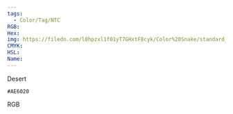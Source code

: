 ```yaml
---
tags:
  - Color/Tag/NTC
RGB:
Hex:
img: https://filedn.com/l0hpzxl1f01yT7GHxtF8cyk/Color%20Snake/standard_csv_to_svg/%23/AE6020.svg
CMYK:
HSL:
Name:
---
```

Desert
```palette
#AE6020
```
RGB
